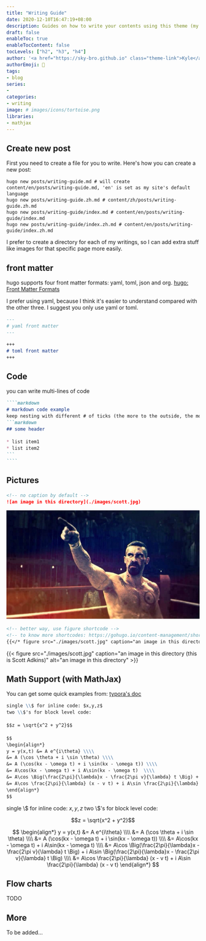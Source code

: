 ```yaml
---
title: "Writing Guide"
date: 2020-12-10T16:47:19+08:00
description: Guides on how to write your contents using this theme (my cheatsheet).
draft: false
enableToc: true
enableTocContent: false
tocLevels: ["h2", "h3", "h4"]
author: '<a href="https://sky-bro.github.io" class="theme-link">Kyle</a>'
authorEmoji: 🦂
tags:
- blog
series:
-
categories:
- writing
image: # images/icons/tortoise.png
libraries:
- mathjax
---
```


## Create new post

First you need to create a file for you to write. Here's how you can create a new post:

```shell
hugo new posts/writing-guide.md # will create content/en/posts/writing-guide.md, 'en' is set as my site's default language
hugo new posts/writing-guide.zh.md # content/zh/posts/writing-guide.zh.md
hugo new posts/writing-guide/index.md # content/en/posts/writing-guide/index.md
hugo new posts/writing-guide/index.zh.md # content/en/posts/writing-guide/index.zh.md
```

I prefer to create a directory for each of my writings, so I can add extra stuff like images for that specific page more easily.

## front matter

hugo supports four front matter formats: yaml, toml, json and org. [hugo: Front Matter Formats](https://gohugo.io/content-management/front-matter/#front-matter-formats)

I prefer using yaml, because I think it's easier to understand compared with the other three. I suggest you only use yaml or toml.

```markdown
---
# yaml front matter
---
```

```markdown
+++
# toml front matter
+++
```

## Code

you can write multi-lines of code

`````markdown
````markdown
# markdown code example
keep nesting with different # of ticks (the more to the outside, the more ticks)
```markdown
## some header

* list item1
* list item2
```
````
`````

## Pictures

```markdown
<!-- no caption by default -->
![an image in this directory](./images/scott.jpg)
```

![an image in this directory](./images/scott.jpg)

```markdown
<!-- better way, use figure shortcode -->
<!-- to know more shortcodes: https://gohugo.io/content-management/shortcodes/ -->
{{</* figure src="./images/scott.jpg" caption="an image in this directory (this is Scott Adkins)" alt="an image in this directory" */>}}
```

{{< figure src="./images/scott.jpg" caption="an image in this directory (this is Scott Adkins)" alt="an image in this directory" >}}

## Math Support (with MathJax)

You can get some quick examples from: [typora's doc](https://support.typora.io/Math/)

```markdown
single \\$ for inline code: $x,y,z$
two \\$'s for block level code:

$$z = \sqrt{x^2 + y^2}$$

$$
\begin{align*}
y = y(x,t) &= A e^{i\theta} \\\\
&= A (\cos \theta + i \sin \theta) \\\\
&= A (\cos(kx - \omega t) + i \sin(kx - \omega t)) \\\\
&= A\cos(kx - \omega t) + i A\sin(kx - \omega t)  \\\\
&= A\cos \Big(\frac{2\pi}{\lambda}x - \frac{2\pi v}{\lambda} t \Big) + i A\sin \Big(\frac{2\pi}{\lambda}x - \frac{2\pi v}{\lambda} t \Big)  \\\\
&= A\cos \frac{2\pi}{\lambda} (x - v t) + i A\sin \frac{2\pi}{\lambda} (x - v t)
\end{align*}
$$

```

single \\$ for inline code: $x,y,z$
two \\$'s for block level code:

$$z = \sqrt{x^2 + y^2}$$

$$
\begin{align*}
y = y(x,t) &= A e^{i\theta} \\\\
&= A (\cos \theta + i \sin \theta) \\\\
&= A (\cos(kx - \omega t) + i \sin(kx - \omega t)) \\\\
&= A\cos(kx - \omega t) + i A\sin(kx - \omega t)  \\\\
&= A\cos \Big(\frac{2\pi}{\lambda}x - \frac{2\pi v}{\lambda} t \Big) + i A\sin \Big(\frac{2\pi}{\lambda}x - \frac{2\pi v}{\lambda} t \Big)  \\\\
&= A\cos \frac{2\pi}{\lambda} (x - v t) + i A\sin \frac{2\pi}{\lambda} (x - v t)
\end{align*}
$$

## Flow charts

TODO

## More

To be added...
